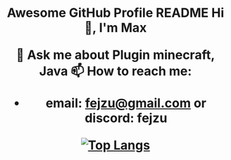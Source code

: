 <h1 align="center">Awesome GitHub Profile README
Hi 👋, I'm Max

💬 Ask me about Plugin minecraft, Java
📫 How to reach me: 
- email: fejzu@gmail.com or discord: fejzu



[![Top Langs](https://github-readme-stats-git-masterrstaa-rickstaa.vercel.app/api/top-langs/?username=fejzuu)](https://github.com/fejzuu/github-readme-stats)
